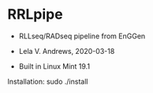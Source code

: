 # RRLpipe

* RLLseq/RADseq pipeline from EnGGen  

* Lela V. Andrews, 2020-03-18  

* Built in Linux Mint 19.1  

Installation: sudo ./install  

